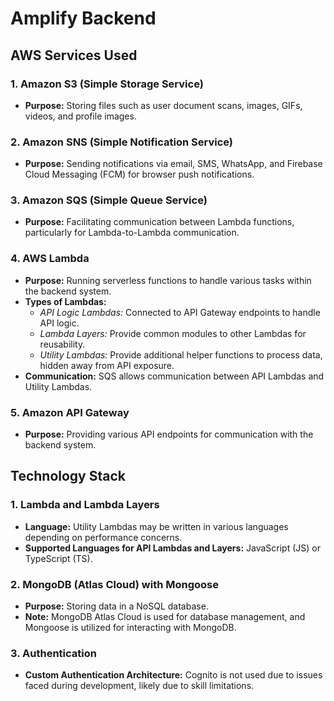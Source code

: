 # Amplify Backend

## AWS Services Used

### 1. Amazon S3 (Simple Storage Service)

- **Purpose:** Storing files such as user document scans, images, GIFs, videos, and profile images.

### 2. Amazon SNS (Simple Notification Service)

- **Purpose:** Sending notifications via email, SMS, WhatsApp, and Firebase Cloud Messaging (FCM) for browser push notifications.

### 3. Amazon SQS (Simple Queue Service)

- **Purpose:** Facilitating communication between Lambda functions, particularly for Lambda-to-Lambda communication.

### 4. AWS Lambda

- **Purpose:** Running serverless functions to handle various tasks within the backend system.
- **Types of Lambdas:**
  - _API Logic Lambdas:_ Connected to API Gateway endpoints to handle API logic.
  - _Lambda Layers:_ Provide common modules to other Lambdas for reusability.
  - _Utility Lambdas:_ Provide additional helper functions to process data, hidden away from API exposure.
- **Communication:** SQS allows communication between API Lambdas and Utility Lambdas.

### 5. Amazon API Gateway

- **Purpose:** Providing various API endpoints for communication with the backend system.

## Technology Stack

### 1. Lambda and Lambda Layers

- **Language:** Utility Lambdas may be written in various languages depending on performance concerns.
- **Supported Languages for API Lambdas and Layers:** JavaScript (JS) or TypeScript (TS).

### 2. MongoDB (Atlas Cloud) with Mongoose

- **Purpose:** Storing data in a NoSQL database.
- **Note:** MongoDB Atlas Cloud is used for database management, and Mongoose is utilized for interacting with MongoDB.

### 3. Authentication

- **Custom Authentication Architecture:** Cognito is not used due to issues faced during development, likely due to skill limitations.
